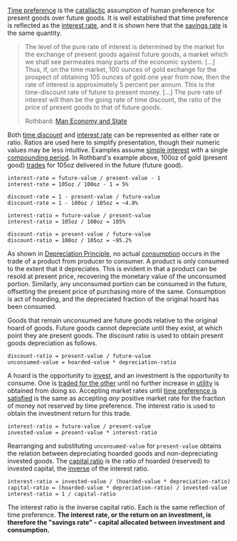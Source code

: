 [Time preference](Time-Preference-Fallacy) is the [catallactic](https://en.wikipedia.org/wiki/Catallactics) assumption of human preference for present goods over future goods. It is well established that time preference is reflected as the [interest rate](Glossary#interest), and it is shown here that the [savings rate](https://en.wikipedia.org/wiki/Golden_Rule_savings_rate) is the same quantity.

> The level of the pure rate of interest is determined by the market for the exchange of present goods against future goods, a market which we shall see permeates many parts of the economic system. [...] Thus, if, on the time market, 100 ounces of gold exchange for the prospect of obtaining 105 ounces of gold one year from now, then the rate of interest is approximately 5 percent per annum. This is the time-discount rate of future to present money. [...] The pure rate of interest will then be the going rate of time discount, the ratio of the price of present goods to that of future goods.
>
> Rothbard: [Man Economy and State](https://mises.org/library/man-economy-and-state-power-and-market/html/p/989)

Both [time discount](https://en.wikipedia.org/wiki/Present_value#Present_value_of_a_lump_sum) and [interest rate](https://en.wikipedia.org/wiki/Interest_rate) can be represented as either rate or ratio. Ratios are used here to simplify presentation, though their numeric values may be less intuitive. Examples assume [simple interest](https://en.wikipedia.org/wiki/Interest#Simple_interest) with a single [compounding period](https://en.wikipedia.org/wiki/Compound_interest). In Rothbard's example above, 100oz of gold (present good) [trades](Glossary#trade) for 105oz delivered in the future (future good).

```
interest-rate = future-value / present-value - 1
interest-rate = 105oz / 100oz - 1 = 5%

discount-rate = 1 - present-value / future-value
discount-rate = 1 - 100oz / 105oz = ~4.8%
```

```
interest-ratio = future-value / present-value
interest-ratio = 105oz / 100oz = 105%

discount-ratio = present-value / future-value
discount-ratio = 100oz / 105oz = ~95.2%
```
As shown in [Depreciation Principle](Depreciation-Principle), no actual [consumption](Speculative-Consumption) occurs in the trade of a product from producer to consumer. A product is only consumed to the extent that it depreciates. This is evident in that a product can be resold at present price, recovering the monetary value of the unconsumed portion. Similarly, any unconsumed portion can be consumed in the future, offsetting the present price of purchasing more of the same. Consumption is act of hoarding, and the depreciated fraction of the original hoard has been consumed.

Goods that remain unconsumed are future goods relative to the original hoard of goods. Future goods cannot depreciate until they exist, at which point they are present goods. The discount ratio is used to obtain present goods depreciation as follows.
```
discount-ratio = present-value / future-value
unconsumed-value = hoarded-value * depreciation-ratio
```
A hoard is the opportunity to [invest](Glossary#lend), and an investment is the opportunity to consume. One is [traded for the other](https://mises.org/library/man-economy-and-state-power-and-market/html/p/990) until no further increase in [utility](Glossary#utility) is obtained from doing so. Accepting market rates until [time preference is satisfied](https://mises.org/library/man-economy-and-state-power-and-market/html/p/990) is the same as accepting *any* positive market rate for the fraction of money not reserved by time preference. The interest ratio is used to obtain the investment return for this trade.
```
interest-ratio = future-value / present-value
invested-value = present-value * interest-ratio
```
Rearranging and substituting `unconsumed-value` for `present-value` obtains the relation between depreciating hoarded goods and non-depreciating invested goods. The [capital ratio](https://en.wikipedia.org/wiki/Capital_requirement) is the ratio of hoarded (reserved) to invested capital, the [inverse](https://en.wikipedia.org/wiki/Inverse_function) of the interest ratio.
```
interest-ratio = invested-value / (hoarded-value * depreciation-ratio)
capital-ratio = (hoarded-value * depreciation-ratio) / invested-value
interest-ratio = 1 / capital-ratio
```
The interest ratio is the inverse capital ratio. Each is the same reflection of time preference. **The interest rate, or the return on an investment, is therefore the "savings rate" - capital allocated between investment and consumption.**

